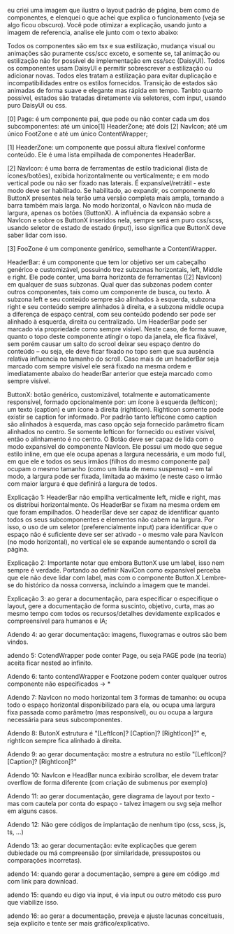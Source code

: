 eu criei uma imagem que ilustra o layout padrão de página, bem como de componentes, e elenquei o que achei que explica o funcionamento (veja se algo ficou obscuro). Você pode otimizar a explicação, usando junto a imagem de referencia, analise ele junto com o texto abaixo:

Todos os componentes são em tsx e sua estilização, mudança visual ou animações são puramente css/scc exceto, e somente se, tal animação ou estilização não for possível de implementação em css/scc (DaisyUI). Todos os componentes usam DaisyUI e permitir sobrescrever a estilização ou adicionar novas. Todos eles tratam a estilização para evitar duplicação e incompatibilidades entre os estilos fornecidos. Transição de estados são animadas de forma suave e elegante mas rápida em tempo. Tanbto quanto possível, estados são tratadas diretamente via seletores, com input, usando puro DaisyUI ou css.

[0] Page: é um componente pai, que pode ou não conter cada um dos subcomponentes: até um único[1] HeaderZone; até dois [2] NavIcon; até um único FootZone e até um único ContentWrapper;

[1] HeaderZone: um componente que possui altura flexível conforme conteúdo. Ele é uma lista empilhada de componentes HeaderBar.

[2] NavIcon: é uma barra de ferramentas de estilo tradicional (lista de ícones/botões), exibida horizontalmente ou verticalmente; e em modo vertical pode ou não ser fixado nas laterais. É expansível/retrátil - este modo deve ser habilitado. Se habilitado, ao expandir, os componente do ButtonX presentes nela terão uma versão completa mais ampla, tornando a barra também mais larga. No modo horizontal, o NavIcon não muda de largura, apenas os botões (ButtonX). A influência da expansão sobre a NavIcon e sobre os ButtonX inseridos nela, sempre será em puro css/scss, usando seletor de estado de estado (input), isso significa que ButtonX deve saber lidar com isso.

[3] FooZone é um componente genérico, semelhante a ContentWrapper.

HeaderBar: é um componente que tem lor objetivo ser um cabeçalho genérico e customizável, possuindo trez subzonas horizontais, left, Middle e right. Ele pode conter, uma barra horizonta de ferramentas ([2] NavIcon) em qualquer de suas subzonas. Qual quer das subzonas podem conter outros componentes, tais como um componente de busca, ou texto. A subzona left e seu conteúdo sempre são alinhados à esquerda, subzona right e seu conteúdo sempre alinhados à direita, e a subzona middle ocupa a diferença de espaço central, com seu conteúdo podendo ser pode ser alinhado à esquerda, direita ou centralizado. Um HeaderBar pode ser marcado via propriedade como sempre visível. Neste caso, de forma suave, quanto o topo deste componente atingir o topo da janela, ele fica fixável, sem porém causar um salto do scrool deixar seu espaço dentro do conteúdo – ou seja, ele deve ficar fixado no topo sem que sua ausência relativa influencia no tamanho do scroll. Caso mais de um headerBar seja marcado com sempre visível ele será fixado na mesma ordem e imediatamente abaixo do headerBar anterior que esteja marcado como sempre visível.

ButtonX: botão genérico, customizável, totalmente e automaticamente responsível, formado opcionalmente por: um ícone à esquerda (lefticon); um texto (caption) e um ícone à direita (righticon). Righticon somente pode existir se caption for informado. Por padrão tanto lefticone como caption são alinhados à esquerda, mas caso opção seja fornecido parâmetro ficam alinhados no centro. Se somente lefticon for fornecido ou estiver visível, então o alinhamento é no centro. O Botão deve ser capaz de lida com o modo expansível do componente NavIcon. Ele possui um modo que segue estilo inline, em que ele ocupa apenas a largura necessária, e um modo full, em que ele e todos os seus irmãos (filhos do mesmo componente pai) ocupam o mesmo tamanho (como um lista de menu suspenso) – em tal modo, a largura pode ser fixada, limitada ao máximo (e neste caso o irmão com maior largura é que definirá a largura de todos.

Explicação 1: HeaderBar não empilha verticalmente left, midle e right, mas os distribui horizontalmente. Os HeaderBar se fixam na mesma ordem em que foram empilhados. O headerBar deve ser capaz de identificar quanto todos os seus subcomponentes e elementos não cabem na largura. Por isso, o uso de um seletor (preferencialmente input) para identificar que o espaço não é suficiente deve ser ser ativado - o mesmo vale para NavIcon (no modo horizontal), no vertical ele se expande aumentando o scroll da página.

Explicação 2: Importante notar que embora ButtonX use um label, isso nem sempre é verdade. Portando ao definir NaviCon como expansível perceba que ele não deve lidar com label, mas com o componente Button.X Lembre-se do histórico da nossa conversa, incluindo a imagem que te mandei.

Explicação 3: ao gerar a documentação, para especificar o especifique o layout, gere a documentação de forma suscinto, objetivo, curta, mas ao mesmo tempo com todos os recursos/detalhes devidamente explicados e compreensível para humanos e IA;

Adendo 4: ao gerar documentação: imagens, fluxogramas e outros são bem vindos.

adendo 5: CotendWrapper pode conter Page, ou seja PAGE pode (na teoria) aceita ficar nested ao infinito.

Adendo 6: tanto contendWrapper e Footzone podem conter qualquer outros componente não especificados -> \*

Adendo 7: NavIcon no modo horizontal tem 3 formas de tamanho: ou ocupa todo o espaço horizontal disponibilizado para ela, ou ocupa uma largura fixa passada como parâmetro (mas responsível), ou ou ocupa a largura necessária para seus subcomponentes.

Adendo 8: ButonX estrutura é "[LeftIcon]? [Caption]? [RightIcon]?" e, rightIcon sempre fica alinhado à direita.

Adendo 9: ao gerar documentação: mostre a estrutura no estilo "[LeftIcon]? [Caption]? [RightIcon]?"

Adendo 10: NavIcon e HeadBar nunca exibirão scrollbar, ele devem tratar overflow de forma diferente (com criação de submenus por exemplo)

Adendo 11: ao gerar documentação, gere diagrama de layout por texto - mas com cautela por conta do espaço - talvez imagem ou svg seja melhor em alguns casos.

Adendo 12: Não gere códigos de implantação de nenhum tipo (css, scss, js, ts, ...)

Adendo 13: ao gerar documentação: evite explicações que gerem dubiedade ou má compreensão (por similaridade, pressupostos ou comparações incorretas).

adendo 14: quando gerar a documentação, sempre a gere em código .md com link para download.

adendo 15: quando eu digo via input, é via input ou outro método css puro que viabilize isso.

adendo 16: ao gerar a documentação, preveja e ajuste lacunas conceituais, seja explicito e tente ser mais gráfico/explicativo.

